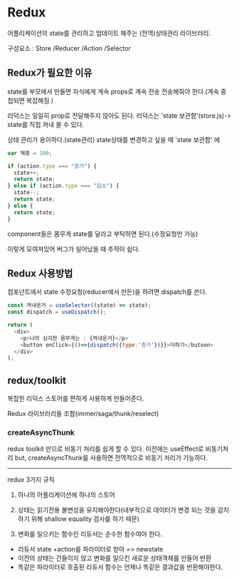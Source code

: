 # Redux

어플리케이션의 state를 관리하고 업데이트 해주는 (전역)상태관리 라이브러리.

구성요소 : Store /Reducer /Action /Selector

## Redux가 필요한 이유

state를 부모에서 만들면 자식에게 계속 props로 계속 전송 전송해줘야 한다.(계속 중첩되면 복잡해짐 )

리덕스는 일일히 prop로 전달해주지 않아도 된다.
리덕스는 'state 보관함'(store.js)-> state를 직접 꺼내 쓸 수 있다.

상태 관리가 용이하다.(state관리)
state상태를 변경하고 싶을 때
'state 보관함'
에

```js
var 체중 = 100;

if (action.type === "증가") {
  state++;
  return state;
} else if (action.type === "감소") {
  state--;
  return state;
} else {
  return state;
}
```

component들은 몸무게 state를 달라고 부탁하면 된다.(수정요청만 가능)

이렇게 모여져있어 버그가 일어났을 때 추적이 쉽다.

## Redux 사용방법

컴포넌트에서 state 수정요청(reducer에서 만든)을 하려면 dispatch를 쓴다.

```js
const 꺼내온거 = useSelector((state) => state);
const dispatch = useDispatch();

return (
  <div>
    <p>나의 심각한 몸무게는 : {꺼내온거}</p>
    <button onClick={()=>{dispatch({type:'증가'})}}>더하기</butoon>
  </div>
);
```

## redux/toolkit

복잡한 리덕스 스토어를 편하게 사용하게 만들어준다.

Redux 라이브러리들 조합(immer/saga/thunk/reselect)

### createAsyncThunk 

redux toolkit 만으로 비동기 처리를 쉽게 할 수 있다. 
이전에는 useEffect로 비동기처리 but, createAsyncThunk를 사용하면 전역적으로 비동기 처리가 가능하다.

---
redux 3가지 규칙 
1. 하나의 어플리케이션에 하나의 스토어 

2. 상태는 읽기전용 
불변성을 유지해야한다(내부적으로 데이터가 변경 되는 것을 감지하기 위해 shallow equality 검사를 하기 때문) 

3. 변화를 일으키는 함수인 리듀서는 순수한 함수여야 한다. 

- 리듀서 state +action를 파라미터로 받아 => newstate
- 이전의 상태는 건들이지 않고 변화를 일으킨 새로운 상태객체를 만들어 반환 
- 똑같은 파라미터로 호출된 리듀서 함수는 언제나 똑같은 결과값을 반환해야한다.